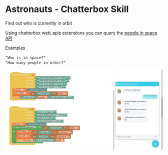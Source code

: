 
# Astronauts - Chatterbox Skill

Find out who is currently in orbit

Using chatterbox web_apis extensions you can query the [people in space API](http://open-notify.org/Open-Notify-API/People-In-Space/)

Examples

    "Who is in space?"
    "How many people in orbit?"

![](astronauts.png)


